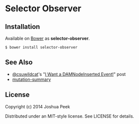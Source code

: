 # Selector Observer


## Installation

Available on [Bower](http://bower.io) as **selector-observer**.

```
$ bower install selector-observer
```


## See Also

* [@csuwildcat](github.com/csuwildcat)'s "[I Want a DAMNodeInserted Event!](http://www.backalleycoder.com/2012/04/25/i-want-a-damnodeinserted/)" post
* [mutation-summary](https://code.google.com/p/mutation-summary/)


## License

Copyright (c) 2014 Joshua Peek

Distributed under an MIT-style license. See LICENSE for details.

